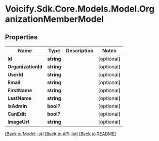 # Voicify.Sdk.Core.Models.Model.OrganizationMemberModel
## Properties

Name | Type | Description | Notes
------------ | ------------- | ------------- | -------------
**Id** | **string** |  | [optional] 
**OrganizationId** | **string** |  | [optional] 
**UserId** | **string** |  | [optional] 
**Email** | **string** |  | [optional] 
**FirstName** | **string** |  | [optional] 
**LastName** | **string** |  | [optional] 
**IsAdmin** | **bool?** |  | [optional] 
**CanEdit** | **bool?** |  | [optional] 
**ImageUrl** | **string** |  | [optional] 

[[Back to Model list]](../README.md#documentation-for-models) [[Back to API list]](../README.md#documentation-for-api-endpoints) [[Back to README]](../README.md)

